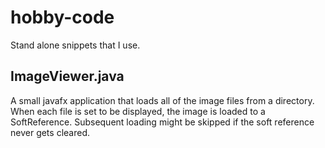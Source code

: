 # hobby-code
Stand alone snippets that I use.

## ImageViewer.java
A small javafx application that loads all of the image files from a directory. When each
file is set to be displayed, the image is loaded to a SoftReference. Subsequent loading
might be skipped if the soft reference never gets cleared. 